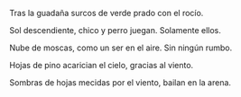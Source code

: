 Tras la guadaña
surcos de verde prado
con el rocío.

Sol descendiente,
chico y perro juegan.
Solamente ellos.

Nube de moscas,
como un ser en el aire.
Sin ningún rumbo.

Hojas de pino
acarician el cielo,
gracias al viento.

Sombras de hojas
mecidas por el viento,
bailan en la arena.

